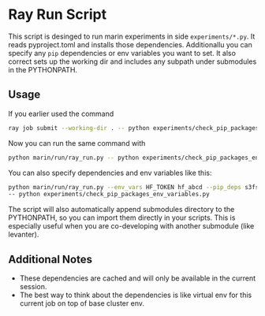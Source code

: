 # Ray Run Script

This script is desinged to run marin experiments in side `experiments/*.py`. It reads pyproject.toml and
installs those dependencies. Additionallu you can specify any `pip` dependencies or env variables you want to set.
It also correct sets
up the working dir and includes any subpath under submodules in the PYTHONPATH.

## Usage

If you earlier used the command

```bash
ray job submit --working-dir . -- python experiments/check_pip_packages_env_variables.py
```

Now you can run the same command with

```bash
python marin/run/ray_run.py -- python experiments/check_pip_packages_env_variables.py
```

You can also specify dependencies and env variables like this:

```bash
python marin/run/ray_run.py --env_vars HF_TOKEN hf_abcd --pip_deps s3fs,fsspec
-- python experiments/check_pip_packages_env_variables.py
```

The script will also automatically append submodules directory to the PYTHONPATH, so you can import them
directly in your scripts. This is especially useful when you are co-developing with another submodule (like levanter).

## Additional Notes

- These dependencies are cached and will only be available in the current session.
- The best way to think about the dependencies is like virtual env for this current job on top of base cluster env.
